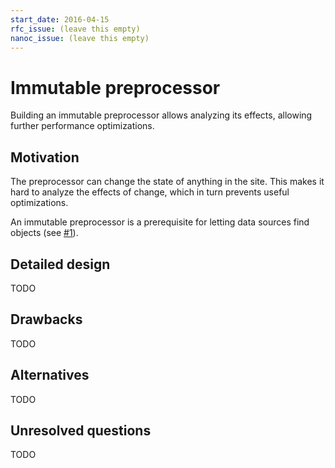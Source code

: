 ```yaml
---
start_date: 2016-04-15
rfc_issue: (leave this empty)
nanoc_issue: (leave this empty)
---
```


# Immutable preprocessor

Building an immutable preprocessor allows analyzing its effects, allowing further performance optimizations.

## Motivation

The preprocessor can change the state of anything in the site. This makes it hard to analyze the effects of change, which in turn prevents useful optimizations.

An immutable preprocessor is a prerequisite for letting data sources find objects (see [#1](https://github.com/nanoc/rfcs/pull/1)).

## Detailed design

TODO

## Drawbacks

TODO

## Alternatives

TODO

## Unresolved questions

TODO
